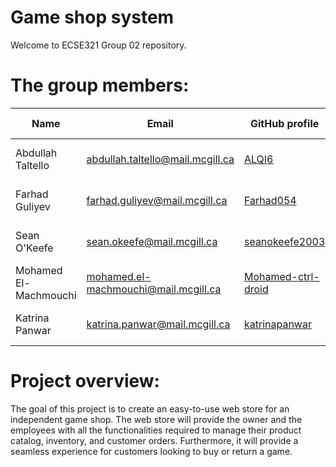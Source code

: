 # Game shop system
Welcome to ECSE321 Group 02 repository. 

# The group members:
| Name | Email | GitHub profile | Program-Year|
|------|-------|----------------|-------------|
|Abdullah Taltello| abdullah.taltello@mail.mcgill.ca| [ALQI6](https://github.com/ALQI6)| Mechanical Engineering U4|
|Farhad Guliyev| farhad.guliyev@mail.mcgill.ca| [Farhad054](https://github.com/Farhad054)| Computer Engineering U4|
|Sean O'Keefe| sean.okeefe@mail.mcgill.ca| [seanokeefe2003](https://github.com/seanokeefe2003)| Computer Engineering U3|
|Mohamed El-Machmouchi| mohamed.el-machmouchi@mail.mcgill.ca|[Mohamed-ctrl-droid](https://github.com/Mohamed-ctrl-droid) | Software Engineering U2|
|Katrina Panwar| katrina.panwar@mail.mcgill.ca |[katrinapanwar](https://github.com/katrinapanwar)| Software Engineering U2|

# Project overview:
The goal of this project is to create an easy-to-use web store for an independent game shop. The web store will provide the owner and the employees with all the functionalities required to manage their product catalog, inventory, and customer orders. 
Furthermore, it will provide a seamless experience for customers looking to buy or return a game.
